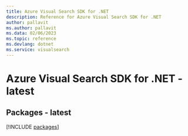 ```yaml
---
title: Azure Visual Search SDK for .NET
description: Reference for Azure Visual Search SDK for .NET
author: pallavit
ms.author: pallavit
ms.data: 02/06/2023
ms.topic: reference
ms.devlang: dotnet
ms.service: visualsearch
---
```

# Azure Visual Search SDK for .NET - latest
## Packages - latest
[!INCLUDE [packages](visual-search-index.md)]